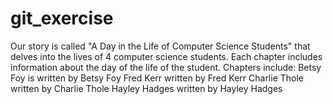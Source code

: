 # git_exercise
Our story is called "A Day in the Life of Computer Science Students" that delves into the lives of 4 computer science students.
Each chapter includes information about the day of the life of the student.
Chapters include:
Betsy Foy is written by Betsy Foy
Fred Kerr written by Fred Kerr
Charlie Thole written by Charlie Thole
Hayley Hadges written by Hayley Hadges
